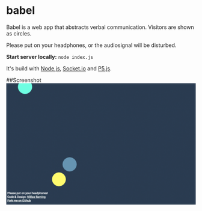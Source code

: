 babel
=====

Babel is a web app that abstracts verbal communication. Visitors are shown as circles.

Please put on your headphones, or the audiosignal will be disturbed.

**Start server locally:** `node index.js`

It's build with [Node.js](http://nodejs.org/), [Socket.io](http://socket.io/) and [P5.js](http://p5js.org/).

##Screenshot
![image](./img/screenshot.png)
